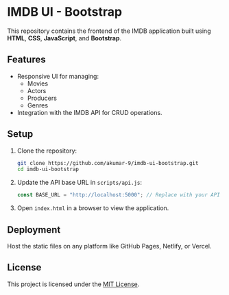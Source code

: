 # IMDB UI - Bootstrap

This repository contains the frontend of the IMDB application built using **HTML**, **CSS**, **JavaScript**, and **Bootstrap**.

## Features
- Responsive UI for managing:
  - Movies
  - Actors
  - Producers
  - Genres
- Integration with the IMDB API for CRUD operations.

## Setup
1. Clone the repository:
   ```bash
   git clone https://github.com/akumar-9/imdb-ui-bootstrap.git
   cd imdb-ui-bootstrap
   ```
2. Update the API base URL in `scripts/api.js`:
   ```javascript
   const BASE_URL = "http://localhost:5000"; // Replace with your API URL
   ```
3. Open `index.html` in a browser to view the application.

## Deployment
Host the static files on any platform like GitHub Pages, Netlify, or Vercel.

## License

This project is licensed under the [MIT License](LICENSE).

